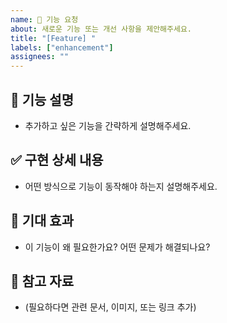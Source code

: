 ```yaml
---
name: 🚀 기능 요청
about: 새로운 기능 또는 개선 사항을 제안해주세요.
title: "[Feature] "
labels: ["enhancement"]
assignees: ""
---
```


## 🚀 기능 설명
- 추가하고 싶은 기능을 간략하게 설명해주세요.

## ✅ 구현 상세 내용
- 어떤 방식으로 기능이 동작해야 하는지 설명해주세요.

## 🎯 기대 효과
- 이 기능이 왜 필요한가요? 어떤 문제가 해결되나요?

## 📸 참고 자료
- (필요하다면 관련 문서, 이미지, 또는 링크 추가)
